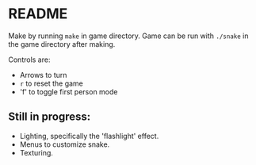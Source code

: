 README
======

Make by running `make` in game directory. Game can be run with `./snake` in the
game directory after making.

Controls are:
* Arrows to turn
* `r` to reset the game
* 'f' to toggle first person mode


Still in progress:
------------------

* Lighting, specifically the 'flashlight' effect.
* Menus to customize snake.
* Texturing.